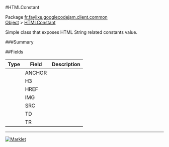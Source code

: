 #HTMLConstant

Package [fr.faylixe.googlecodejam.client.common](README.md)<br>
[Object](../../../../java/langObject.md) > [HTMLConstant](HTMLConstant.md)

<p>Simple class that exposes HTML String related constants value.</p>

###Summary


##Fields


| Type | Field | Description |
| --- | --- | --- |
|  | ANCHOR |
|  | H3 |
|  | HREF |
|  | IMG |
|  | SRC |
|  | TD |
|  | TR |
---
[![Marklet](https://img.shields.io/badge/Generated%20by-Marklet-green.svg)](https://github.com/Faylixe/marklet)